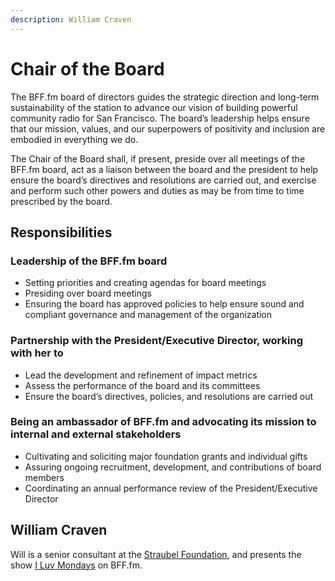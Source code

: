 ```yaml
---
description: William Craven
---
```


# Chair of the Board

The BFF.fm board of directors guides the strategic direction and long-term sustainability of the station to advance our vision of building powerful community radio for San Francisco. The board’s leadership helps ensure that our mission, values, and our superpowers of positivity and inclusion are embodied in everything we do.

The Chair of the Board shall, if present, preside over all meetings of the BFF.fm board, act as a liaison between the board and the president to help ensure the board’s directives and resolutions are carried out, and exercise and perform such other powers and duties as may be from time to time prescribed by the board. 

## Responsibilities

### Leadership of the BFF.fm board

* Setting priorities and creating agendas for board meetings
* Presiding over board meetings
* Ensuring the board has approved policies to help ensure sound and compliant governance and management of the organization

### Partnership with the President/Executive Director, working with her to

* Lead the development and refinement of impact metrics
* Assess the performance of the board and its committees
* Ensure the board’s directives, policies, and resolutions are carried out

### Being an ambassador of BFF.fm and advocating its mission to internal and external stakeholders

* Cultivating and soliciting major foundation grants and individual gifts
* Assuring ongoing recruitment, development, and contributions of board members
* Coordinating an annual performance review of the President/Executive Director

## William Craven

Will is a senior consultant at the [Straubel Foundation](https://www.straubelfoundation.org/), and presents the show [I Luv Mondays](https://bff.fm/shows/i-luv-mondays) on BFF.fm.



